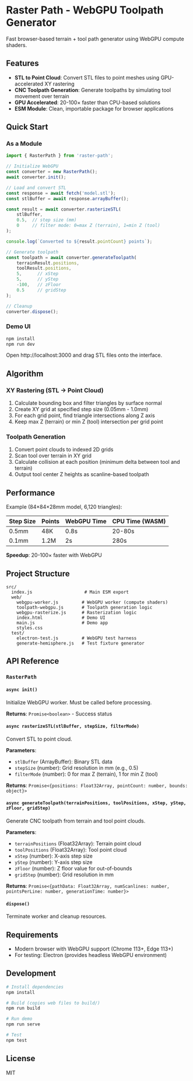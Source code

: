 # Raster Path - WebGPU Toolpath Generator

Fast browser-based terrain + tool path generator using WebGPU compute shaders.

## Features

- **STL to Point Cloud**: Convert STL files to point meshes using GPU-accelerated XY rastering
- **CNC Toolpath Generation**: Generate toolpaths by simulating tool movement over terrain
- **GPU Accelerated**: 20-100× faster than CPU-based solutions
- **ESM Module**: Clean, importable package for browser applications

## Quick Start

### As a Module

```javascript
import { RasterPath } from 'raster-path';

// Initialize WebGPU
const converter = new RasterPath();
await converter.init();

// Load and convert STL
const response = await fetch('model.stl');
const stlBuffer = await response.arrayBuffer();

const result = await converter.rasterizeSTL(
    stlBuffer,
    0.5,  // step size (mm)
    0     // filter mode: 0=max Z (terrain), 1=min Z (tool)
);

console.log(`Converted to ${result.pointCount} points`);

// Generate toolpath
const toolpath = await converter.generateToolpath(
    terrainResult.positions,
    toolResult.positions,
    5,      // xStep
    5,      // yStep
    -100,   // zFloor
    0.5     // gridStep
);

// Cleanup
converter.dispose();
```

### Demo UI

```bash
npm install
npm run dev
```

Open http://localhost:3000 and drag STL files onto the interface.

## Algorithm

### XY Rastering (STL → Point Cloud)

1. Calculate bounding box and filter triangles by surface normal
2. Create XY grid at specified step size (0.05mm - 1.0mm)
3. For each grid point, find triangle intersections along Z axis
4. Keep max Z (terrain) or min Z (tool) intersection per grid point

### Toolpath Generation

1. Convert point clouds to indexed 2D grids
2. Scan tool over terrain in XY grid
3. Calculate collision at each position (minimum delta between tool and terrain)
4. Output tool center Z heights as scanline-based toolpath

## Performance

Example (84×84×28mm model, 6,120 triangles):

| Step Size | Points  | WebGPU Time | CPU Time (WASM) |
|-----------|---------|-------------|-----------------|
| 0.5mm     | 48K     | 0.8s        | 20-80s          |
| 0.1mm     | 1.2M    | 2s          | 280s            |

**Speedup**: 20-100× faster with WebGPU

## Project Structure

```
src/
  index.js                    # Main ESM export
  web/
    webgpu-worker.js         # WebGPU worker (compute shaders)
    toolpath-webgpu.js       # Toolpath generation logic
    webgpu-rasterize.js      # Rasterization logic
    index.html               # Demo UI
    main.js                  # Demo app
    styles.css
  test/
    electron-test.js         # WebGPU test harness
    generate-hemisphere.js   # Test fixture generator
```

## API Reference

### `RasterPath`

#### `async init()`
Initialize WebGPU worker. Must be called before processing.

**Returns**: `Promise<boolean>` - Success status

#### `async rasterizeSTL(stlBuffer, stepSize, filterMode)`
Convert STL to point cloud.

**Parameters**:
- `stlBuffer` (ArrayBuffer): Binary STL data
- `stepSize` (number): Grid resolution in mm (e.g., 0.5)
- `filterMode` (number): 0 for max Z (terrain), 1 for min Z (tool)

**Returns**: `Promise<{positions: Float32Array, pointCount: number, bounds: object}>`

#### `async generateToolpath(terrainPositions, toolPositions, xStep, yStep, zFloor, gridStep)`
Generate CNC toolpath from terrain and tool point clouds.

**Parameters**:
- `terrainPositions` (Float32Array): Terrain point cloud
- `toolPositions` (Float32Array): Tool point cloud
- `xStep` (number): X-axis step size
- `yStep` (number): Y-axis step size
- `zFloor` (number): Z floor value for out-of-bounds
- `gridStep` (number): Grid resolution in mm

**Returns**: `Promise<{pathData: Float32Array, numScanlines: number, pointsPerLine: number, generationTime: number}>`

#### `dispose()`
Terminate worker and cleanup resources.

## Requirements

- Modern browser with WebGPU support (Chrome 113+, Edge 113+)
- For testing: Electron (provides headless WebGPU environment)

## Development

```bash
# Install dependencies
npm install

# Build (copies web files to build/)
npm run build

# Run demo
npm run serve

# Test
npm test
```

## License

MIT
